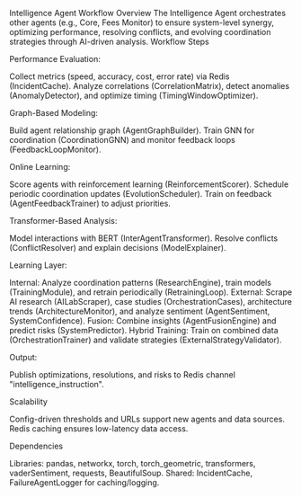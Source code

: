 Intelligence Agent Workflow
Overview
The Intelligence Agent orchestrates other agents (e.g., Core, Fees Monitor) to ensure system-level synergy, optimizing performance, resolving conflicts, and evolving coordination strategies through AI-driven analysis.
Workflow Steps

Performance Evaluation:

Collect metrics (speed, accuracy, cost, error rate) via Redis (IncidentCache).
Analyze correlations (CorrelationMatrix), detect anomalies (AnomalyDetector), and optimize timing (TimingWindowOptimizer).


Graph-Based Modeling:

Build agent relationship graph (AgentGraphBuilder).
Train GNN for coordination (CoordinationGNN) and monitor feedback loops (FeedbackLoopMonitor).


Online Learning:

Score agents with reinforcement learning (ReinforcementScorer).
Schedule periodic coordination updates (EvolutionScheduler).
Train on feedback (AgentFeedbackTrainer) to adjust priorities.


Transformer-Based Analysis:

Model interactions with BERT (InterAgentTransformer).
Resolve conflicts (ConflictResolver) and explain decisions (ModelExplainer).


Learning Layer:

Internal: Analyze coordination patterns (ResearchEngine), train models (TrainingModule), and retrain periodically (RetrainingLoop).
External: Scrape AI research (AILabScraper), case studies (OrchestrationCases), architecture trends (ArchitectureMonitor), and analyze sentiment (AgentSentiment, SystemConfidence).
Fusion: Combine insights (AgentFusionEngine) and predict risks (SystemPredictor).
Hybrid Training: Train on combined data (OrchestrationTrainer) and validate strategies (ExternalStrategyValidator).


Output:

Publish optimizations, resolutions, and risks to Redis channel "intelligence_instruction".



Scalability

Config-driven thresholds and URLs support new agents and data sources.
Redis caching ensures low-latency data access.

Dependencies

Libraries: pandas, networkx, torch, torch_geometric, transformers, vaderSentiment, requests, BeautifulSoup.
Shared: IncidentCache, FailureAgentLogger for caching/logging.
